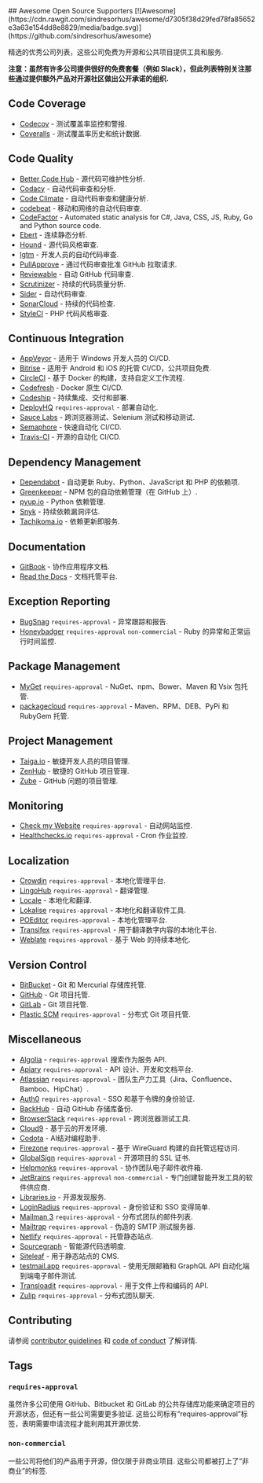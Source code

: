 <div class="github-widget" data-repo="zachflower/awesome-open-source-supporters"></div>
## Awesome Open Source Supporters [![Awesome](https://cdn.rawgit.com/sindresorhus/awesome/d7305f38d29fed78fa85652e3a63e154dd8e8829/media/badge.svg)](https://github.com/sindresorhus/awesome)

精选的优秀公司列表，这些公司免费为开源和公共项目提供工具和服务.

**注意：虽然有许多公司提供很好的免费套餐（例如 Slack），但此列表特别关注那些通过提供额外产品对开源社区做出公开承诺的组织.**



## Code Coverage

- [Codecov](https://codecov.io/) - 测试覆盖率监控和警报.
- [Coveralls](https://coveralls.io/) - 测试覆盖率历史和统计数据.

## Code Quality

- [Better Code Hub](https://bettercodehub.com/) - 源代码可维护性分析.
- [Codacy](https://www.codacy.com/) - 自动代码审查和分析.
- [Code Climate](https://codeclimate.com/) - 自动代码审查和健康分析.
- [codebeat](https://codebeat.co/) - 移动和网络的自动代码审查.
- [CodeFactor](https://www.codefactor.io/) - Automated static analysis for C#, Java, CSS, JS, Ruby, Go and Python source code.
- [Ebert](https://ebertapp.io/) - 连续静态分析.
- [Hound](https://houndci.com/) - 源代码风格审查.
- [lgtm](https://lgtm.com/) - 开发人员的自动代码审查.
- [PullApprove](https://about.pullapprove.com/) - 通过代码审查批准 GitHub 拉取请求.
- [Reviewable](https://reviewable.io/) - 自动 GitHub 代码审查.
- [Scrutinizer](https://scrutinizer-ci.com/) - 持续的代码质量分析.
- [Sider](https://sider.review/) - 自动代码审查.
- [SonarCloud](https://sonarcloud.io/) - 持续的代码检查.
- [StyleCI](https://styleci.io/) - PHP 代码风格审查.

## Continuous Integration

- [AppVeyor](https://www.appveyor.com/) - 适用于 Windows 开发人员的 CI/CD.
- [Bitrise](https://www.bitrise.io/) - 适用于 Android 和 iOS 的托管 CI/CD，公共项目免费.
- [CircleCI](https://circleci.com/) - 基于 Docker 的构建，支持自定义工作流程.
- [Codefresh](https://codefresh.io/) - Docker 原生 CI/CD.
- [Codeship](https://codeship.com/) - 持续集成、交付和部署.
- [DeployHQ](https://www.deployhq.com/) `requires-approval` - 部署自动化.
- [Sauce Labs](https://saucelabs.com/) - 跨浏览器测试、Selenium 测试和移动测试.
- [Semaphore](https://semaphoreci.com/) - 快速自动化 CI/CD.
- [Travis-CI](https://travis-ci.org/) - 开源的自动化 CI/CD.

## Dependency Management

- [Dependabot](https://dependabot.com/) - 自动更新 Ruby、Python、JavaScript 和 PHP 的依赖项.
- [Greenkeeper](https://greenkeeper.io/) - NPM 包的自动依赖管理（在 GitHub 上）.
- [pyup.io](https://pyup.io/) - Python 依赖管理.
- [Snyk](https://snyk.io/) - 持续依赖漏洞评估.
- [Tachikoma.io](http://tachikoma.io/) - 依赖更新即服务.

## Documentation

- [GitBook](https://www.gitbook.com/) - 协作应用程序文档.
- [Read the Docs](https://readthedocs.com/) - 文档托管平台.

## Exception Reporting

- [BugSnag](https://www.bugsnag.com/) `requires-approval` - 异常跟踪和报告.
- [Honeybadger](https://www.honeybadger.io) `requires-approval` `non-commercial` - Ruby 的异常和正常运行时间监控.

## Package Management

- [MyGet](https://myget.org/) `requires-approval` - NuGet、npm、Bower、Maven 和 Vsix 包托管.
- [packagecloud](https://packagecloud.io/pricing) `requires-approval` - Maven、RPM、DEB、PyPi 和 RubyGem 托管.

## Project Management

- [Taiga.io](https://taiga.io/) - 敏捷开发人员的项目管理.
- [ZenHub](https://www.zenhub.com/) - 敏捷的 GitHub 项目管理.
- [Zube](https://zube.io/) - GitHub 问题的项目管理.

## Monitoring

- [Check my Website](https://checkmy.ws/) `requires-approval` - 自动网站监控.
- [Healthchecks.io](https://healthchecks.io/) `requires-approval` - Cron 作业监控.

## Localization

- [Crowdin](https://crowdin.com/) `requires-approval` - 本地化管理平台.
- [LingoHub](https://lingohub.com/) `requires-approval` - 翻译管理.
- [Locale](https://www.localeapp.com/) - 本地化和翻译.
- [Lokalise](https://lokalise.com/) `requires-approval` - 本地化和翻译软件工具.
- [POEditor](https://poeditor.com/) `requires-approval` - 本地化管理平台.
- [Transifex](https://www.transifex.com/) `requires-approval` - 用于翻译数字内容的本地化平台.
- [Weblate](https://weblate.org/) `requires-approval` - 基于 Web 的持续本地化.

## Version Control

- [BitBucket](https://bitbucket.org/) - Git 和 Mercurial 存储库托管.
- [GitHub](https://github.com/) - Git 项目托管.
- [GitLab](https://about.gitlab.com/) - Git 项目托管.
- [Plastic SCM](https://www.plasticscm.com/) `requires-approval` - 分布式 Git 项目托管.

## Miscellaneous

- [Algolia](https://www.algolia.com/for-open-source/) - `requires-approval` 搜索作为服务 API.
- [Apiary](https://apiary.io/) `requires-approval` - API 设计、开发和文档平台.
- [Atlassian](https://www.atlassian.com/software/views/open-source-license-request) `requires-approval` - 团队生产力工具（Jira、Confluence、Bamboo、HipChat）.
- [Auth0](https://auth0.com/) `requires-approval` - SSO 和基于令牌的身份验证.
- [BackHub](https://backhub.co/) - 自动 GitHub 存储库备份.
- [BrowserStack](https://www.browserstack.com/) `requires-approval` - 跨浏览器测试工具.
- [Cloud9](https://c9.io/) - 基于云的开发环境.
- [Codota](https://www.codota.com/) - AI结对编程助手.
- [Firezone](https://www.firezone.dev/) `requires-approval` - 基于 WireGuard 构建的自托管远程访问.
- [GlobalSign](https://www.globalsign.com/en/ssl/ssl-open-source/) `requires-approval` - 开源项目的 SSL 证书.
- [Helpmonks](https://helpmonks.com/) `requires-approval` - 协作团队电子邮件收件箱.
- [JetBrains](https://www.jetbrains.com/buy/opensource/) `requires-approval` `non-commercial` - 专门创建智能开发工具的软件供应商.
- [Libraries.io](https://libraries.io/) - 开源发现服务.
- [LoginRadius](https://www.loginradius.com/)  `requires-approval` - 身份验证和 SSO 变得简单.
- [Mailman 3](https://mailman3.com/) `requires-approval` - 分布式团队的邮件列表.
- [Mailtrap](https://mailtrap.io/) `requires-approval` - 伪造的 SMTP 测试服务器.
- [Netlify](https://www.netlify.com) `requires-approval` - 托管静态站点.
- [Sourcegraph](https://sourcegraph.com/) - 智能源代码透明度.
- [Siteleaf](https://www.siteleaf.com/) - 用于静态站点的 CMS.
- [testmail.app](https://testmail.app/) `requires-approval` - 使用无限邮箱和 GraphQL API 自动化端到端电子邮件测试.
- [Transloadit](https://transloadit.com/) `requires-approval` - 用于文件上传和编码的 API.
- [Zulip](https://zulip.com) `requires-approval` - 分布式团队聊天.

## Contributing

请参阅 [contributor guidelines](https://github.com/zachflower/awesome-open-source-supporters/blob/master/.github/CONTRIBUTING.md) 和 [code of conduct](https://github.com/zachflower/awesome-open-source-supporters/blob/master/.github/CODE-OF-CONDUCT.md) 了解详情.

## Tags

### `requires-approval`

虽然许多公司使用 GitHub、Bitbucket 和 GitLab 的公共存储库功能来确定项目的开源状态，但还有一些公司需要更多验证. 这些公司标有“requires-approval”标签，表明需要申请流程才能利用其开源优势.

### `non-commercial`

一些公司将他们的产品用于开源，但仅限于非商业项目. 这些公司都被打上了“非商业”的标签.

